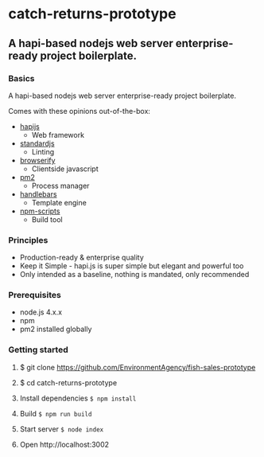 # catch-returns-prototype

## A hapi-based nodejs web server enterprise-ready project boilerplate.

### Basics

A hapi-based nodejs web server enterprise-ready project boilerplate.

Comes with these opinions out-of-the-box:

- [hapijs](https://github.com/hapijs/hapi)
  - Web framework
- [standardjs](http://standardjs.com/)
  - Linting
- [browserify](https://github.com/substack/node-browserify)
  - Clientside javascript
- [pm2](https://github.com/Unitech/pm2)
  - Process manager
- [handlebars](http://handlebarsjs.com/)
  - Template engine
- [npm-scripts](https://docs.npmjs.com/misc/scripts)
  - Build tool


### Principles

- Production-ready & enterprise quality
- Keep it Simple - hapi.js is super simple but elegant and powerful too
- Only intended as a baseline, nothing is mandated, only recommended

### Prerequisites

- node.js 4.x.x
- npm
- pm2 installed globally


### Getting started

1. $ git clone https://github.com/EnvironmentAgency/fish-sales-prototype

2. $ cd catch-returns-prototype

3. Install dependencies `$ npm install`

4. Build `$ npm run build`

5. Start server `$ node index`

6. Open http://localhost:3002
